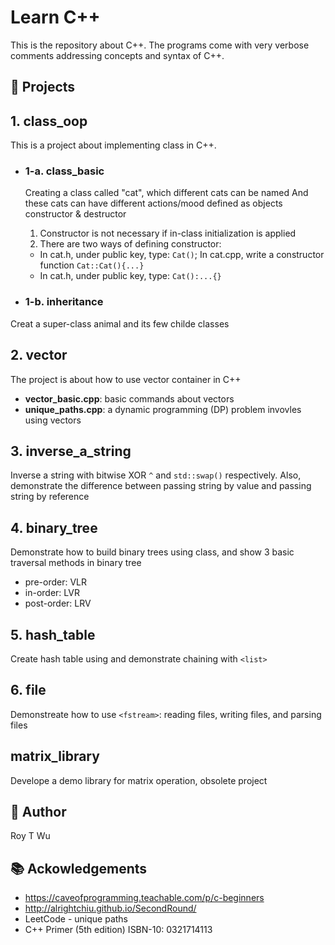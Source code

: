 # Learn C++
This is the repository about C++. The programs come with very verbose comments addressing concepts and syntax of C++.


💾 Projects
------------

## 1. class_oop
This is a project about implementing class in C++. 

- ### 1-a. class_basic
  Creating a class called "cat", which different cats can be named
  And these cats can have different actions/mood defined as objects
  constructor & destructor
  1. Constructor is not necessary if in-class initialization is applied
  2. There are two ways of defining constructor:   
    - In cat.h, under public key, type: `Cat()`; 
      In cat.cpp, write a constructor function `Cat::Cat(){...}`      
    - In cat.h, under public key, type: `Cat():...{}`
   
 - ### 1-b. inheritance
 Creat a super-class animal and its few childe classes
	
## 2. vector
The project is about how to use vector container in C++
- **vector_basic.cpp**: basic commands about vectors  
- **unique_paths.cpp**: a dynamic programming (DP) problem invovles using vectors


## 3. inverse_a_string
Inverse a string with bitwise XOR `^` and `std::swap()` respectively. Also, demonstrate the difference between passing string by value and passing string by reference


## 4. binary_tree
Demonstrate how to build binary trees using class, and show 3 basic traversal methods in binary tree
- pre-order: VLR  
- in-order: LVR
- post-order: LRV


## 5. hash_table
Create hash table using <vector> and demonstrate chaining with `<list>`
	
	
## 6. file
Demonstreate how to use `<fstream>`: reading files, writing files, and parsing files  



## matrix_library
Develope a demo library for matrix operation, obsolete project     
   

🤖 Author 
------
Roy T Wu
   
    

📚 Ackowledgements
---------------
- https://caveofprogramming.teachable.com/p/c-beginners  
- http://alrightchiu.github.io/SecondRound/
- LeetCode - unique paths
- C++ Primer (5th edition) ISBN-10: 0321714113

